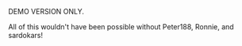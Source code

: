 DEMO VERSION ONLY.

All of this wouldn't have been possible without Peter188, Ronnie, and sardokars!
